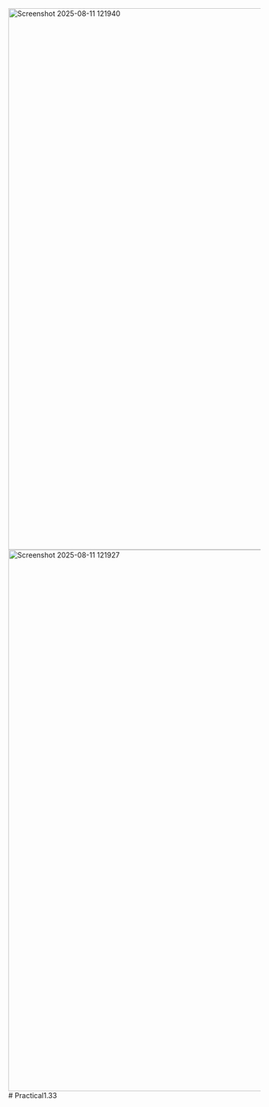 <img width="1920" height="1080" alt="Screenshot 2025-08-11 121940" src="https://github.com/user-attachments/assets/00beca18-a2b2-410e-8b9d-f0fec1f58e79" />
<img width="1920" height="1080" alt="Screenshot 2025-08-11 121927" src="https://github.com/user-attachments/assets/bc6b41f4-3f8e-40ee-a9fd-d9193accaf23" />
# Practical1.33
